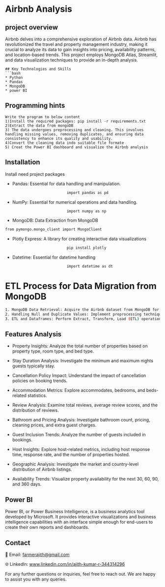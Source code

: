 
# Airbnb Analysis

## project overview
Airbnb delves into a comprehensive exploration of Airbnb data. Airbnb has revolutionized the travel and property management industry, making it crucial to analyze its data to gain insights into pricing, availability patterns, and location-based trends. This project employs MongoDB Atlas, Streamlit, and data visualization techniques to provide an in-depth analysis.
 ```
## Key Technologies and Skills
```bash
* Python
* Pandas
* MongoDB
* power BI
```
## Programming hints
```http
Write the program to below content
1)Install the required packages: pip install -r requirements.txt
2)Extract the data from mongoDB
3) The data undergoes preprocessing and cleaning. This involves handling missing values, removing duplicates, and ensuring data consistency to enhance its quality and usability.
4)Convert the cleaning data indo suitable file formate
5) Creat the Power BI dashboard and visualize the Airbnb analysis
```

## Installation
Install need project packages
* Pandas: Essential for data handling and manipulation.
```bash
                            import pandas as pd
```
* NumPy: Essential for numerical operations and data handling.
```bash
                            import numpy as np
```
* MongoDB: Data Extraction from MongoDB
```bash
from pymongo.mongo_client import MongoClient
```
* Plotly Express: A library for creating interactive data visualizations
```bash
                            pip install plotly
```
* Datetime: Essential for datetime handling
```bash
                            import datetime as dt
```
# ETL Process for Data Migration from MongoDB

```bash
1. MongoDB Data Retrieval: Acquire the Airbnb dataset from MongoDB for analysis.
2. Handling Null and Duplicate Values: Implement preprocessing techniques to address missing data and duplicates.
3. ETL and Dataframes: Perform Extract, Transform, Load (ETL) operations to convert the data into structured dataframes for analysis.
```
## Features Analysis
* Property Insights: Analyze the total number of properties based on property type, room type, and bed type.

* Stay Duration Analysis: Investigate the minimum and maximum nights guests typically stay.

* Cancellation Policy Impact: Understand the impact of cancellation policies on booking trends.

* Accommodation Metrics: Explore accommodates, bedrooms, and beds-related statistics.

* Review Analysis: Examine total reviews, average review scores, and the distribution of reviews.

* Bathroom and Pricing Analysis: Investigate bathroom count, pricing, cleaning prices, and extra guest charges.

* Guest Inclusion Trends: Analyze the number of guests included in bookings.

* Host Insights: Explore host-related metrics, including host response time, response rate, and the number of properties hosted.

* Geographic Analysis: Investigate the market and country-level distribution of Airbnb listings.

* Availability Trends: Visualize property availability for the next 30, 60, 90, and 360 days.

## Power BI

Power BI, or Power Business Intelligence, is a business analytics tool developed by Microsoft. It provides interactive visualizations and business intelligence capabilities with an interface simple enough for end-users to create their own reports and dashboards.
## Contact
📧 Email: farmerajith@gmail.com

🌐 LinkedIn: www.linkedin.com/in/ajith-kumar-r-344314296

For any further questions or inquiries, feel free to reach out. We are happy to assist you with any queries.